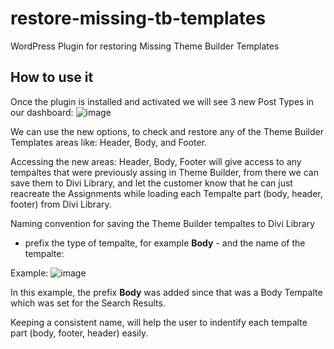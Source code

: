 # restore-missing-tb-templates
WordPress Plugin for restoring Missing Theme Builder Templates

## How to use it
Once the plugin is installed and activated we will see 3 new Post Types in our dashboard:
![image](https://user-images.githubusercontent.com/1719735/119341471-78a60b80-bc9c-11eb-902c-7da1b9e373dd.png)

We can use the new options, to check and restore any of the Theme Builder Templates areas like: Header, Body, and Footer.

Accessing the new areas: Header, Body, Footer will give access to any tempaltes that were previously assing in Theme Builder, from there we can save them to Divi Library, and let the customer know that he can just reacreate the Assignments while loading each Tempalte part (body, header, footer) from Divi Library.

Naming convention for saving the Theme Builder tempaltes to Divi Library
- prefix the type of tempalte, for example **Body** -  and the name of the tempalte:

Example:
![image](https://user-images.githubusercontent.com/1719735/122015625-ee4b5600-cdc8-11eb-87df-98059211f978.png)

In this example, the prefix **Body** was added since that was a Body Tempalte which was set for the Search Results.

Keeping a consistent name, will help the user to indentify each tempalte part (body, footer, header) easily.
